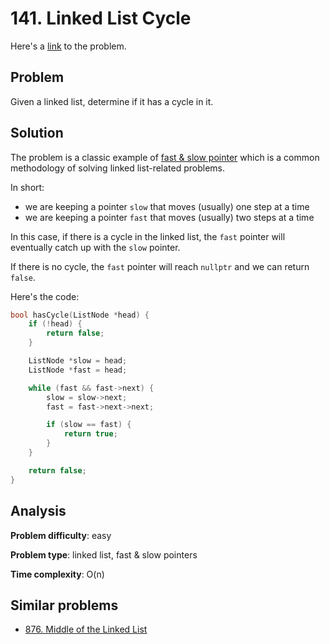 # 141. Linked List Cycle

Here's a [link](https://leetcode.com/problems/linked-list-cycle/) to the problem.

## Problem

Given a linked list, determine if it has a cycle in it.

## Solution

The problem is a classic example of [fast & slow pointer](https://medium.com/@arifimran5/fast-and-slow-pointer-pattern-in-linked-list-43647869ac99) which is a common methodology of solving linked list-related problems.

In short:

- we are keeping a pointer `slow` that moves (usually) one step at a time
- we are keeping a pointer `fast` that moves (usually) two steps at a time

In this case, if there is a cycle in the linked list, the `fast` pointer will eventually catch up with the `slow` pointer.

If there is no cycle, the `fast` pointer will reach `nullptr` and we can return `false`.

Here's the code:

```cpp
bool hasCycle(ListNode *head) {
    if (!head) {
        return false;
    }

    ListNode *slow = head;
    ListNode *fast = head;

    while (fast && fast->next) {
        slow = slow->next;
        fast = fast->next->next;

        if (slow == fast) {
            return true;
        }
    }

    return false;
}
```

## Analysis

**Problem difficulty**: easy

**Problem type**: linked list, fast & slow pointers

**Time complexity**: O(n)

## Similar problems

- [876. Middle of the Linked List](https://leetcode.com/problems/middle-of-the-linked-list/)
